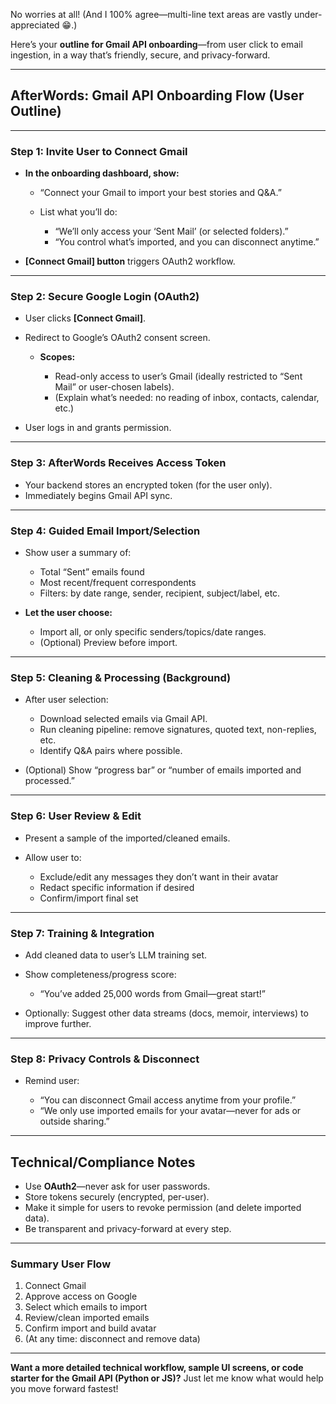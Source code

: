 No worries at all! (And I 100% agree—multi-line text areas are vastly under-appreciated 😁.)

Here’s your **outline for Gmail API onboarding**—from user click to email ingestion, in a way that’s friendly, secure, and privacy-forward.

---

## **AfterWords: Gmail API Onboarding Flow (User Outline)**

---

### **Step 1: Invite User to Connect Gmail**

* **In the onboarding dashboard, show:**

  * “Connect your Gmail to import your best stories and Q\&A.”
  * List what you’ll do:

    * “We’ll only access your ‘Sent Mail’ (or selected folders).”
    * “You control what’s imported, and you can disconnect anytime.”

* **\[Connect Gmail] button** triggers OAuth2 workflow.

---

### **Step 2: Secure Google Login (OAuth2)**

* User clicks **\[Connect Gmail]**.
* Redirect to Google’s OAuth2 consent screen.

  * **Scopes:**

    * Read-only access to user’s Gmail (ideally restricted to “Sent Mail” or user-chosen labels).
    * (Explain what’s needed: no reading of inbox, contacts, calendar, etc.)
* User logs in and grants permission.

---

### **Step 3: AfterWords Receives Access Token**

* Your backend stores an encrypted token (for the user only).
* Immediately begins Gmail API sync.

---

### **Step 4: Guided Email Import/Selection**

* Show user a summary of:

  * Total “Sent” emails found
  * Most recent/frequent correspondents
  * Filters: by date range, sender, recipient, subject/label, etc.

* **Let the user choose:**

  * Import all, or only specific senders/topics/date ranges.
  * (Optional) Preview before import.

---

### **Step 5: Cleaning & Processing (Background)**

* After user selection:

  * Download selected emails via Gmail API.
  * Run cleaning pipeline: remove signatures, quoted text, non-replies, etc.
  * Identify Q\&A pairs where possible.

* (Optional) Show “progress bar” or “number of emails imported and processed.”

---

### **Step 6: User Review & Edit**

* Present a sample of the imported/cleaned emails.
* Allow user to:

  * Exclude/edit any messages they don’t want in their avatar
  * Redact specific information if desired
  * Confirm/import final set

---

### **Step 7: Training & Integration**

* Add cleaned data to user’s LLM training set.
* Show completeness/progress score:

  * “You’ve added 25,000 words from Gmail—great start!”
* Optionally: Suggest other data streams (docs, memoir, interviews) to improve further.

---

### **Step 8: Privacy Controls & Disconnect**

* Remind user:

  * “You can disconnect Gmail access anytime from your profile.”
  * “We only use imported emails for your avatar—never for ads or outside sharing.”

---

## **Technical/Compliance Notes**

* Use **OAuth2**—never ask for user passwords.
* Store tokens securely (encrypted, per-user).
* Make it simple for users to revoke permission (and delete imported data).
* Be transparent and privacy-forward at every step.

---

### **Summary User Flow**

1. Connect Gmail
2. Approve access on Google
3. Select which emails to import
4. Review/clean imported emails
5. Confirm import and build avatar
6. (At any time: disconnect and remove data)

---

**Want a more detailed technical workflow, sample UI screens, or code starter for the Gmail API (Python or JS)?**
Just let me know what would help you move forward fastest!
